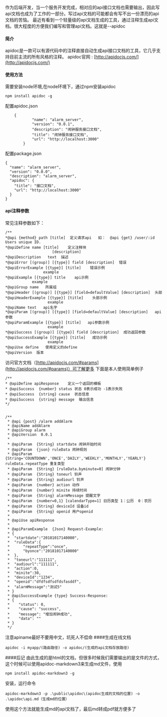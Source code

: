 作为后端开发，当一个服务开发完成，相对应的api接口文档也需要输出，因此写api文档也成为了工作的一部分。写过api文档的可能都会有写不出一份漂亮的api文档的苦恼。
最近有看到一个轻量级的api文档生成的工具，通过注释生成api文档。很大程度的方便我们编写和管理api文档。这就是--apidoc
#### 简介
apidoc是一款可以有源代码中的注释直接自动生成api接口文档的工具，它几乎支持目前主流的所有风格的注释。
apidoc官网 : [http://apidocjs.com/](http://apidocjs.com/)
#### 使用方法
需要安装node环境,在node环境下，通过npm安装apidoc
```
npm install apidoc -g
```
配置apidoc.json
```
    {
            "name": "alarm_server",
            "version": "0.0.1",
            "description": "闹钟服务接口文档",
            "title": "闹钟服务接口文档",
            "url": "http://localhost:3000" 
        }
```
配置package.json
```
{
  "name": "alarm_server",
  "version": "0.0.0",
  "description": "alarm_server",
  "apidoc": {
    "title": "接口文档",
    "url": "http://localhost:3000"
  }
}
```
#### api注释参数
常见注释参数如下：
```
/**
*@api {method} path [title]  定义请求api   如：  @api {get} /user/:id Users unique ID.
*@apiDefine name [title]    定义注释块
                     [description]     
*@apiDescription   text  描述
*@apiError [(group)] [{type}] field [description]  错误   
*@apiErrorExample [{type}] [title]    错误示例
                 example
*@apiExample [{type}] title    api示例
            example
*@apiGroup name   所属组
*@apiHeader [(group)] [{type}] [field=defaultValue] [description]  头部
*@apiHeaderExample [{type}] [title]    头部示例
                   example 
*@apiName text   api名字
*@apiParam [(group)] [{type}] [field=defaultValue] [description]   api参数   
*@apiParamExample [{type}] [title]   api参数示例
                   example
*@apiSuccess [(group)] [{type}] field [description]  成功返回参数
*@apiSuccessExample [{type}] [title]   成功示例
                   example
*@apiUse define   使用定义的define
*@apiVersion  版本
```
访问官方文档（[http://apidocjs.com/#params](http://apidocjs.com/#params)）可了解更多
下面是本人使用简单例子
```
/**     
* @apiDefine apiResponse    定义一个返回的模板
* @apiSuccess  {number} status 状态 0表示成功 -1表示失败
* @apiSuccess  {string} cause  状态信息
* @apiSuccess  {string} message  输出信息
*/


/**
 * @api {post} /alarm addAlarm        
 * @apiName addAlarm                   
 * @apiGroup alarm             
 * @apiVersion  0.0.1
 *
 * @apiParam  {String} startdate 闹钟开始时间
 * @apiParam  {json} ruleData 闹钟规则
 * @apiParam  {String='COUNTDOWN','ONCE','DAILY','WEEKLY','MONTHLY','YEARLY'} ruleData.repeatType 重复类型
 * @apiParam  {String} [ruleData.byminute=0] 闹钟分钟
 * @apiParam  {String} toneurl 铃声
 * @apiParam  {String} audiourl 铃声
 * @apiParam  {number} action 动作
 * @apiParam  {number} minite 持续时间
 * @apiParam  {String} alarmMessage 提醒文字
 * @apiParam  {number=0,1} [calendarType=1] 日历类型 1：公历  0：农历
 * @apiParam  {String} deviceId 设备id
 * @apiParam  {String} openid 用户openid
 *
 * @apiUse apiResponse
 *
 * @apiParamExample  {Json} Request-Example:
 * {
 *  "startdate":"20181017140000",
 *  "ruleData":{
 *      "repeatType":"once",
 *      "byonce":"20181017140000"
 *  },
 *  "toneurl":"111111",
 *  "audiourl":"111111",
 *  "action":0,
 *  "minite":30,
 *  "deviceId":"1234",
 *  "openid":"dfdfsdfsdfdsfasddf",
 *  "alarmMessage":"测试5"
 * }
 * @apiSuccessExample {type} Success-Response:
 * {
 *    "status": 0,
 *    "cause": "success",
 *    "message": "增加闹钟成功",
 *    "data": ""
 * }
 */
```
注意apiname最好不要用中文，坑死人不偿命
####生成在线文档
```
apidoc -i myapp/(路由路径) -o apidoc/(生成的api文档存放路径)
```


####后记
由此生成的是html的文档，但很多时候我们需要输出的是文件的方式，这个时候可以使用apidoc-markdown3来生成md文件，使用
```
npm install apidoc-markdown3 -g
```
安装，运行命令
```
apidoc-markdown3 -p .\public\apidoc\(apidoc生成的文档的位置) -o .\apidoc\api.md（生成md的位置）
```
使用这个方法就能生成md的api文档了，最后md转成pdf就方便多了